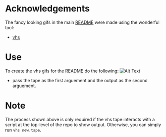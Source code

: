 # Acknowledgements
The fancy looking gifs in the main [README](../README.md) were made using the wonderful tool:
* [vhs](https://github.com/charmbracelet/vhs)

# Use
To create the vhs gifs for the [README](../README.md) do the following:
![Alt Text](gifs/vhs.gif)
* pass the tape as the first arguement and the output as the second arguement.

# Note
The process shown above is only required if the vhs tape interacts with a script at the top-level of the repo to show output.
Otherwise, you can simply run `vhs new.tape`.